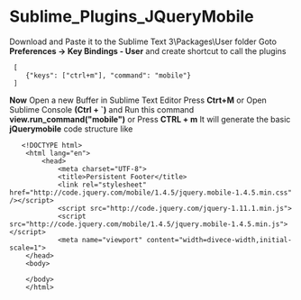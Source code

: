 # Sublime_Plugins_JQueryMobile
Download and Paste it to the Sublime Text 3\Packages\User folder
Goto **Preferences -> Key Bindings - User** and create shortcut to 
call the plugins

     [
    	{"keys": ["ctrl+m"], "command": "mobile"}	
     ]
**Now** 
Open a new Buffer in Sublime Text Editor
Press **Ctrt+M** or Open Sublime Console **(Ctrl + `)**  and 
Run this command **view.run_command("mobile")** or Press **CTRL + m**
It will generate the basic **jQuerymobile** code structure like
 

       <!DOCTYPE html>        		
        <html lang="en">        		
        	<head>        		
        		<meta charset="UTF-8">        		
        		<title>Persistent Footer</title>        		
        		<link rel="stylesheet" href="http://code.jquery.com/mobile/1.4.5/jquery.mobile-1.4.5.min.css" /></script>        		
        		<script src="http://code.jquery.com/jquery-1.11.1.min.js">        		
        		<script src="http://code.jquery.com/mobile/1.4.5/jquery.mobile-1.4.5.min.js"></script>        		
        		<meta name="viewport" content="width=divece-width,initial-scale=1">        		
        </head>        		
        <body>
        
        </body>
        </html>

